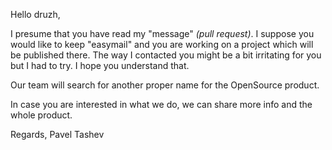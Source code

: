 Hello druzh,

I presume that you have read my "message" _(pull request)_. I suppose you would like to keep "easymail" and you are working on a project which will be published there. The way I contacted you might be a bit irritating for you but I had to try. I hope you understand that. 

Our team will search for another proper name for the OpenSource product. 

In case you are interested in what we do, we can share more info and the whole product.

Regards,
Pavel Tashev
